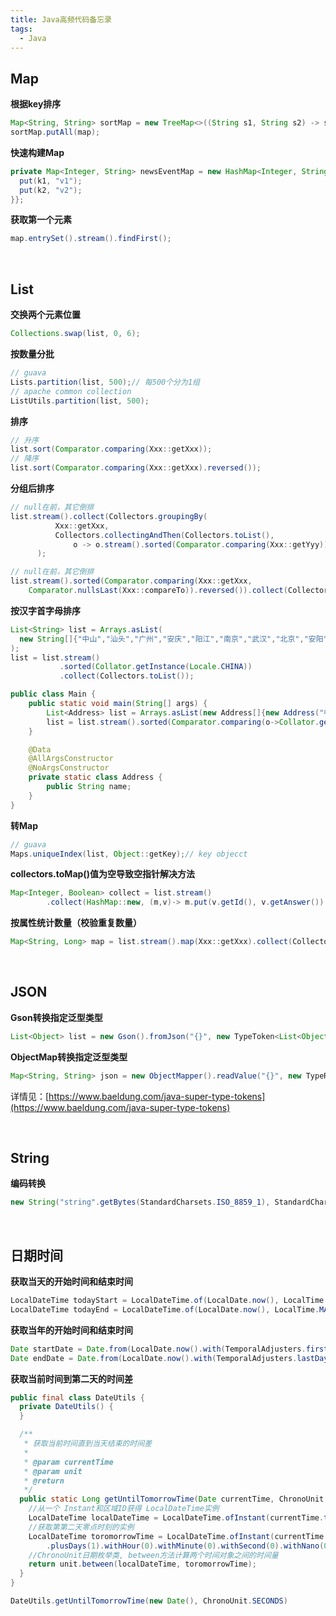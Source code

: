 ```yaml
---
title: Java高频代码备忘录
tags:
  - Java
---
```


## Map
**根据key排序**
```java
Map<String, String> sortMap = new TreeMap<>((String s1, String s2) -> s1.compareTo(s2));
sortMap.putAll(map);
```
**快速构建Map**
```java
private Map<Integer, String> newsEventMap = new HashMap<Integer, String>(){{
  put(k1, "v1");
  put(k2, "v2");
}};
```
**获取第一个元素**
```java
map.entrySet().stream().findFirst();
```

<br>

## List
**交换两个元素位置**
```java
Collections.swap(list, 0, 6);
```
**按数量分批**
```java
// guava
Lists.partition(list, 500);// 每500个分为1组
// apache common collection
ListUtils.partition(list, 500);
```
**排序**
```java
// 升序 
list.sort(Comparator.comparing(Xxx::getXxx));
// 降序
list.sort(Comparator.comparing(Xxx::getXxx).reversed());
```
**分组后排序**
```java
// null在前，其它倒排
list.stream().collect(Collectors.groupingBy(
          Xxx::getXxx,
          Collectors.collectingAndThen(Collectors.toList(),
              o -> o.stream().sorted(Comparator.comparing(Xxx::getYyy)).collect(Collectors.toList())))
      );
```
```java
// null在前，其它倒排
list.stream().sorted(Comparator.comparing(Xxx::getXxx,
    Comparator.nullsLast(Xxx::compareTo)).reversed()).collect(Collectors.toList());
```
**按汉字首字母排序**
```java
List<String> list = Arrays.asList(
  new String[]{"中山","汕头","广州","安庆","阳江","南京","武汉","北京","安阳","北方"}
);
list = list.stream()
           .sorted(Collator.getInstance(Locale.CHINA))
           .collect(Collectors.toList());
```
```java
public class Main {
    public static void main(String[] args) {
        List<Address> list = Arrays.asList(new Address[]{new Address("中山"), new Address("汕头"), new  Address("广州")});
        list = list.stream().sorted(Comparator.comparing(o->Collator.getInstance(Locale.CHINA).getCollationKey(o.getName()))).collect(Collectors.toList());
    }

    @Data
    @AllArgsConstructor
    @NoArgsConstructor
    private static class Address {
        public String name;
    }
}
```
**转Map**
```java
// guava
Maps.uniqueIndex(list, Object::getKey);// key objecct
```
**collectors.toMap()值为空导致空指针解决方法**
```java
Map<Integer, Boolean> collect = list.stream()
        .collect(HashMap::new, (m,v)-> m.put(v.getId(), v.getAnswer()), HashMap::putAll);
``` 
**按属性统计数量（校验重复数量）**
```java
Map<String, Long> map = list.stream().map(Xxx::getXxx).collect(Collectors.groupingBy(Function.identity(), Collectors.counting()));
```

<br>

## JSON
**Gson转换指定泛型类型**
```java
List<Object> list = new Gson().fromJson("{}", new TypeToken<List<Object>>() {}.getType());
```
**ObjectMap转换指定泛型类型**
```java
Map<String, String> json = new ObjectMapper().readValue("{}", new TypeReference<Map<String, String>>() {});
```
详情见：[https://www.baeldung.com/java-super-type-tokens](https://www.baeldung.com/java-super-type-tokens) 

<br>

## String
**编码转换**
```java
new String("string".getBytes(StandardCharsets.ISO_8859_1), StandardCharsets.UTF_8)
```

<br>

## 日期时间
**获取当天的开始时间和结束时间**
```java
LocalDateTime todayStart = LocalDateTime.of(LocalDate.now(), LocalTime.MIN);//当天开始
LocalDateTime todayEnd = LocalDateTime.of(LocalDate.now(), LocalTime.MAX);//当天结束
```

**获取当年的开始时间和结束时间**
```java
Date startDate = Date.from(LocalDate.now().with(TemporalAdjusters.firstDayOfYear()).atStartOfDay(ZoneId.systemDefault()).toInstant());
Date endDate = Date.from(LocalDate.now().with(TemporalAdjusters.lastDayOfYear()).atTime(LocalTime.MAX).atZone(ZoneId.systemDefault()).toInstant());
```

**获取当前时间到第二天的时间差**
```java
public final class DateUtils {
  private DateUtils() {
  }

  /**
   * 获取当前时间直到当天结束的时间差
   *
   * @param currentTime
   * @param unit
   * @return
   */
  public static Long getUntilTomorrowTime(Date currentTime, ChronoUnit unit) {
    //从一个 Instant和区域ID获得 LocalDateTime实例
    LocalDateTime localDateTime = LocalDateTime.ofInstant(currentTime.toInstant(), ZoneId.systemDefault());
    //获取第第二天零点时刻的实例
    LocalDateTime toromorrowTime = LocalDateTime.ofInstant(currentTime.toInstant(), ZoneId.systemDefault())
        .plusDays(1).withHour(0).withMinute(0).withSecond(0).withNano(0);
    //ChronoUnit日期枚举类, between方法计算两个时间对象之间的时间量
    return unit.between(localDateTime, toromorrowTime);
  }
}
```
```java
DateUtils.getUntilTomorrowTime(new Date(), ChronoUnit.SECONDS)
```


